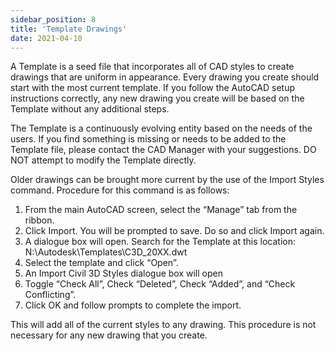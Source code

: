 ```yaml
---
sidebar_position: 8
title: 'Template Drawings'
date: 2021-04-10
---
```


A Template is a seed file that incorporates all of CAD styles to create drawings that are uniform in appearance. Every drawing you create should start with the most current template. If you follow the AutoCAD setup instructions correctly, any new drawing you create will be based on the Template without any additional steps.

The Template is a continuously evolving entity based on the needs of the users. If you find something is missing or needs to be added to the Template file, please contact the CAD Manager with your suggestions. DO NOT attempt to modify the Template directly.

Older drawings can be brought more current by the use of the Import Styles command. Procedure for this command is as follows:

1. From the main AutoCAD screen, select the “Manage” tab from the ribbon.
2. Click Import. You will be prompted to save. Do so and click Import again.
3. A dialogue box will open. Search for the Template at this location: N:\Autodesk\Templates\C3D_20XX.dwt
4. Select the template and click “Open”.
5. An Import Civil 3D Styles dialogue box will open
6. Toggle “Check All”, Check “Deleted”, Check “Added”, and “Check Conflicting”.
7. Click OK and follow prompts to complete the import.

This will add all of the current styles to any drawing. This procedure is not necessary for any new drawing that you create.
